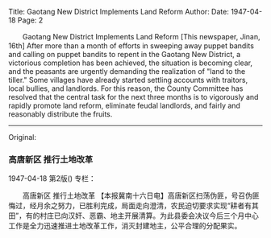 Title: Gaotang New District Implements Land Reform
Author:
Date: 1947-04-18
Page: 2

　　Gaotang New District
    Implements Land Reform
    [This newspaper, Jinan, 16th] After more than a month of efforts in sweeping away puppet bandits and calling on puppet bandits to repent in the Gaotang New District, a victorious completion has been achieved, the situation is becoming clear, and the peasants are urgently demanding the realization of "land to the tiller." Some villages have already started settling accounts with traitors, local bullies, and landlords. For this reason, the County Committee has resolved that the central task for the next three months is to vigorously and rapidly promote land reform, eliminate feudal landlords, and fairly and reasonably distribute the fruits.



<hr /> 

Original: 


### 高唐新区  推行土地改革

1947-04-18
第2版()
专栏：

　　高唐新区
    推行土地改革
    【本报冀南十六日电】高唐新区扫荡伪匪，号召伪匪悔过，经月余之努力，已胜利完成，局面走向澄清，农民迫切要求实现“耕者有其田”，有的村庄已向汉奸、恶霸、地主开展清算。为此县委会决议今后三个月中心工作是全力迅速推进土地改革工作，消灭封建地主，公平合理的分配果实。
